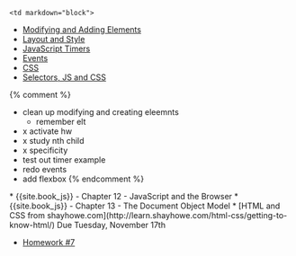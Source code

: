 	<td markdown="block">
* [Modifying and Adding Elements](slides/19/modifying-creating.html)
* [Layout and Style](slides/19/layout-style.html)
* [JavaScript Timers](slides/19/timers.html)
* [Events](slides/19/events.html)
* [CSS](slides/19/css.html)
* [Selectors, JS and CSS](slides/19/js-css.html)

{% comment %}
* clean up modifying and creating eleemnts
	* remember elt
* x activate hw
* x study nth child
* x specificity
* test out timer example
* redo events
* add flexbox
{% endcomment %}
</td>
	<td markdown="block">
* {{site.book_js}} - Chapter 12 - JavaScript and the Browser
* {{site.book_js}} - Chapter 13 - The Document Object Model
* [HTML and CSS from shayhowe.com](http://learn.shayhowe.com/html-css/getting-to-know-html/)
</td>
	<td markdown="block">
Due Tuesday, November 17th

* [Homework #7](homework/07.html)
</td>
